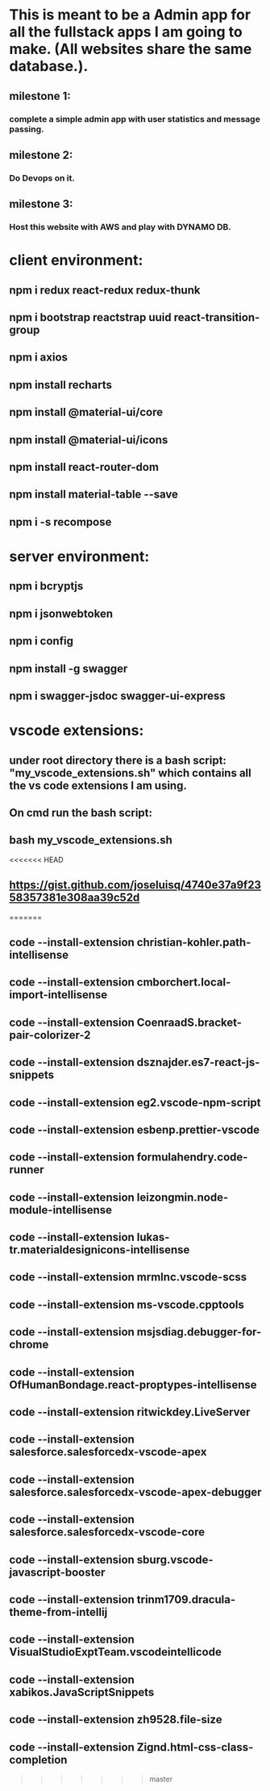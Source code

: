 # This is meant to be a Admin app for all the fullstack apps I am going to make. (All websites share the same database.).

## milestone 1:

### complete a simple admin app with user statistics and message passing.

## milestone 2:

### Do Devops on it.

## milestone 3:

### Host this website with AWS and play with DYNAMO DB.

# client environment:

## npm i redux react-redux redux-thunk

## npm i bootstrap reactstrap uuid react-transition-group

## npm i axios

## npm install recharts

## npm install @material-ui/core

## npm install @material-ui/icons

## npm install react-router-dom

## npm install material-table --save

## npm i -s recompose

# server environment:

## npm i bcryptjs

## npm i jsonwebtoken

## npm i config

## npm install -g swagger

## npm i swagger-jsdoc swagger-ui-express

# vscode extensions:

## under root directory there is a bash script: "my_vscode_extensions.sh" which contains all the vs code extensions I am using.

## On cmd run the bash script:

## bash my_vscode_extensions.sh

<<<<<<< HEAD
## https://gist.github.com/joseluisq/4740e37a9f2358357381e308aa39c52d
=======
## code --install-extension christian-kohler.path-intellisense

## code --install-extension cmborchert.local-import-intellisense

## code --install-extension CoenraadS.bracket-pair-colorizer-2

## code --install-extension dsznajder.es7-react-js-snippets

## code --install-extension eg2.vscode-npm-script

## code --install-extension esbenp.prettier-vscode

## code --install-extension formulahendry.code-runner

## code --install-extension leizongmin.node-module-intellisense

## code --install-extension lukas-tr.materialdesignicons-intellisense

## code --install-extension mrmlnc.vscode-scss

## code --install-extension ms-vscode.cpptools

## code --install-extension msjsdiag.debugger-for-chrome

## code --install-extension OfHumanBondage.react-proptypes-intellisense

## code --install-extension ritwickdey.LiveServer

## code --install-extension salesforce.salesforcedx-vscode-apex

## code --install-extension salesforce.salesforcedx-vscode-apex-debugger

## code --install-extension salesforce.salesforcedx-vscode-core

## code --install-extension sburg.vscode-javascript-booster

## code --install-extension trinm1709.dracula-theme-from-intellij

## code --install-extension VisualStudioExptTeam.vscodeintellicode

## code --install-extension xabikos.JavaScriptSnippets

## code --install-extension zh9528.file-size

## code --install-extension Zignd.html-css-class-completion

>>>>>>> master

